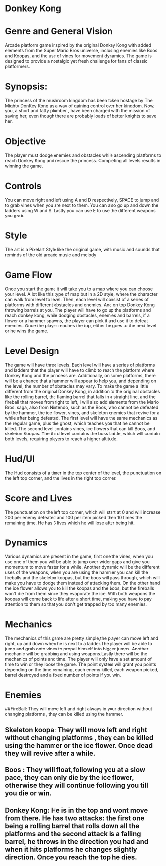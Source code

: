 # Donkey Kong 

# Genre and General Vision
Arcade platform game inspired by the original Donkey Kong with added elements from the Super Mario Bros universe, including enemies like Boos and Koopas, and the use of vines for movement dynamics. The game is designed to provide a nostalgic yet fresh challenge for fans of classic platformers.

# Synopsis: 
The princess of the mushroom kingdom has been taken hostage by The Mighty DonKey Kong as a way of gaining control over her kingdom. Now, you, a short and fatty plumber , have been charged with the mission of saving her, even though there are probably loads of better knights to save her.

# Objective
The player must dodge enemies and obstacles while ascending platforms to reach Donkey Kong and rescue the princess. Completing all levels results in winning the game.

# Controls
You can move right and left using A and D respectively, SPACE to jump and to grab vines when you are next to them. You can also go up and down the ladders using W and S. Lastly you can use E to use the different weapons you grab.


# Style
The art is a Pixelart Style like the original game, with music and sounds that reminds of the old arcade music and melody


# Game Flow 
Once you start the game it will take you to a map where you can choose your level.
A lot like this type of map but in a 2D style, where the character can walk from level to level. 
Then, each level will consist of a series of platforms with different obstacles and enemies. And on top Donkey Kong throwing barrels at you. The player will have to go up the platforms and reach donkey kong, while dodging obstacles, enemies and barrels, if a flower or a hammer spawns, the player can pick it and use it to defeat enemies. Once the player reaches the top, either he goes to the next level or he wins the game. 


# Level Design
The game will have three levels. Each level will have a series of platforms and ladders that the player will have to climb to reach the platform where Donkey Kong and the princess are. Additionally, on some platforms, there will be a chance that a hammer will appear to help you, and depending on the level, the number of obstacles may vary. To make the game a little different from the original Donkey Kong, in addition to the original obstacles like the rolling barrel, the flaming barrel that falls in a straight line, and the fireball that moves from right to left, I will also add elements from the Mario Bros. saga, also from Nintendo, such as the Boos, who cannot be defeated by the hammer, the ice flower, vines, and skeleton enemies that revive for a while after being defeated. The first level will have the same mechanics as the regular game, plus the ghost, which teaches you that he cannot be killed. The second level contains vines, ice flowers that can kill Boos, and skeleton Koopas. The third level contains the boss battle, which will contain both levels, requiring players to reach a higher altitude.

# Hud/UI
The Hud consists of a timer in the top center of the level, the punctuation on the left top corner, and the lives in the right top corner.

# Score and Lives
The punctuation on the left top corner, which will start at 0 and will increase 200 per enemy defeated and 100 per item picked then 10 times the remaining time. He has 3 lives which he will lose after being hit. 


# Dynamics
Various dynamics are present in the game, first one the vines, when you use one of them you will be able to jump over wider gaps and give you momentum to move faster for a while. Another dynamic will be the different uses of the weapons, when you are using the hammer you can kill the fireballs and the skeleton koopas, but the boos will pass through, which will make you have to dodge them instead of attacking them. On the other hand the ice flower allows you to kill the koopas and the boos, but the fireballs won't die from them since they evaporate the ice. With both weapons the koopas will come back to life after a short time, making you have to pay attention to them so that you don't get trapped by too many enemies.  


# Mechanics
The mechanics of this game are pretty simple,the player can move left and right, up and down when he is next to a ladder.The player will be able to jump and grab onto vines to propel himself into bigger jumps. Another mechanic will be grabbing and using weapons.Lastly there will be the mechanics of points and time. The player will only have a set amount of time to win or they loose the game. The point system will grant you points depending on the time remaining, each enemy killed, each weapon picked, barrel destroyed and a fixed number of points if you win.


# Enemies
##FireBall: They will move left and right always in your direction without changing platforms , they can be killed using the hammer. 


## Skeleton koopa: They will move left and right without changing platforms , they can be killed using the hammer or the ice flower. Once dead they will revive after a while.


## Boos : They will float,following you at a slow pace, they can only die by the ice flower, otherwise they will continue following you till you die or win.



## Donkey Kong: He is in the top and wont move from there. He has two attacks: the first one being a rolling barrel that rolls down all the platforms and the second attack is a falling barrel, he throws in the direction you had and when it hits platforms he changes slightly direction. Once you reach the top he dies.


